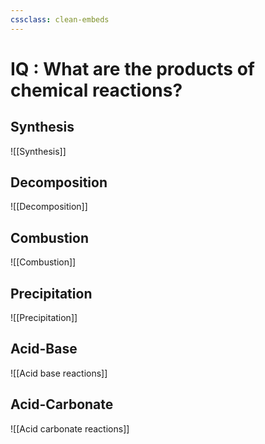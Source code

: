 ```yaml
---
cssclass: clean-embeds
---
```

# IQ : What are the products of chemical reactions?
## Synthesis
![[Synthesis]]
## Decomposition
![[Decomposition]]
## Combustion
![[Combustion]]
## Precipitation
![[Precipitation]]
## Acid-Base
![[Acid base reactions]]
## Acid-Carbonate
![[Acid carbonate reactions]]

